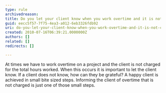 ```yaml
---
type: rule
archivedreason: 
title: Do you let your client know when you work overtime and it is not charged?
guid: eecc5f57-7f75-4ea3-a012-6eb3326fdb92
uri: do-you-let-your-client-know-when-you-work-overtime-and-it-is-not-charged
created: 2010-07-16T06:39:21.0000000Z
authors: []
related: []
redirects: []

---
```



At times we have to work overtime on a project and the client is not charged for the total hours worked. When this occurs it is important to let the client know. If a client does not know, how can they be grateful? A happy client is achieved in small bite sized steps. Informing the client of overtime that is not charged is just one of those small steps.

<br><excerpt class='endintro'></excerpt><br>



